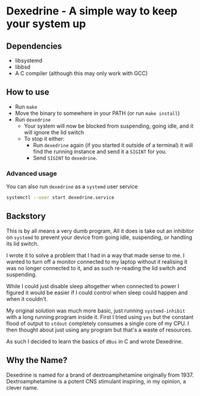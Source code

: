 # Dexedrine - A simple way to keep your system up

## Dependencies
- libsystemd
- libbsd
- A C compiler (although this may only work with GCC)

## How to use
- Run `make`
- Move the binary to somewhere in your PATH (or run `make install`)
- Run `dexedrine`
    - Your system will now be blocked from suspending, going idle, and it
    will ignore the lid switch
    - To stop it either:
        - Run `dexedrine` again (if you started it outside
        of a terminal) it will find the running instance and send it a `SIGINT`
        for you.
        - Send `SIGINT` to `dexedrine`.

### Advanced usage
You can also run `dexedrine` as a `systemd` user service
```bash
systemctl --user start dexedrine.service
```


## Backstory
This is by all means a very dumb program, All it does is take out an
inhibitor on `systemd` to prevent your device from going idle, suspending, or
handling its lid switch.

I wrote it to solve a problem that I had in a way that made sense to me.
I wanted to turn off a monitor connected to my laptop without it realising
it was no longer connected to it, and as such re-reading the lid switch and
suspending.

While I could just disable sleep altogether when connected to power I
figured it would be easier if I could control when sleep could happen and
when it couldn't.

My original solution was much more basic, just running `systemd-inhibit`
with a long running program inside it. First I tried using `yes` but the
constant flood of output to `stdout` completely consumes a single core of
my CPU. I then thought about just using any program but that's a waste of
resources.

As such I decided to learn the basics of `dBus` in C and wrote Dexedrine.

## Why the Name?
Dexedrine is named for a brand of dextroamphetamine originally from 1937.
Dextroamphetamine is a potent CNS stimulant inspiring, in my opinion, a
clever name.
